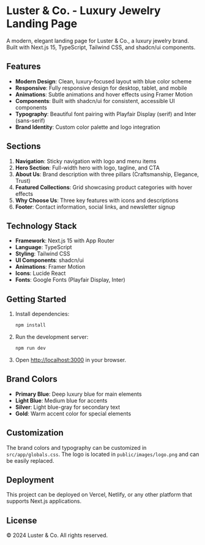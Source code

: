 # Luster & Co. - Luxury Jewelry Landing Page

A modern, elegant landing page for Luster & Co., a luxury jewelry brand. Built with Next.js 15, TypeScript, Tailwind CSS, and shadcn/ui components.

## Features

- **Modern Design**: Clean, luxury-focused layout with blue color scheme
- **Responsive**: Fully responsive design for desktop, tablet, and mobile
- **Animations**: Subtle animations and hover effects using Framer Motion
- **Components**: Built with shadcn/ui for consistent, accessible UI components
- **Typography**: Beautiful font pairing with Playfair Display (serif) and Inter (sans-serif)
- **Brand Identity**: Custom color palette and logo integration

## Sections

1. **Navigation**: Sticky navigation with logo and menu items
2. **Hero Section**: Full-width hero with logo, tagline, and CTA
3. **About Us**: Brand description with three pillars (Craftsmanship, Elegance, Trust)
4. **Featured Collections**: Grid showcasing product categories with hover effects
5. **Why Choose Us**: Three key features with icons and descriptions
6. **Footer**: Contact information, social links, and newsletter signup

## Technology Stack

- **Framework**: Next.js 15 with App Router
- **Language**: TypeScript
- **Styling**: Tailwind CSS
- **UI Components**: shadcn/ui
- **Animations**: Framer Motion
- **Icons**: Lucide React
- **Fonts**: Google Fonts (Playfair Display, Inter)

## Getting Started

1. Install dependencies:
   ```bash
   npm install
   ```

2. Run the development server:
   ```bash
   npm run dev
   ```

3. Open [http://localhost:3000](http://localhost:3000) in your browser.

## Brand Colors

- **Primary Blue**: Deep luxury blue for main elements
- **Light Blue**: Medium blue for accents
- **Silver**: Light blue-gray for secondary text
- **Gold**: Warm accent color for special elements

## Customization

The brand colors and typography can be customized in `src/app/globals.css`. The logo is located in `public/images/logo.png` and can be easily replaced.

## Deployment

This project can be deployed on Vercel, Netlify, or any other platform that supports Next.js applications.

## License

© 2024 Luster & Co. All rights reserved.